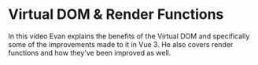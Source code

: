 # Virtual DOM & Render Functions

In this video Evan explains the benefits of the Virtual DOM and specifically some of the improvements made to it in Vue 3.  He also covers render functions and how they've been improved as well.
